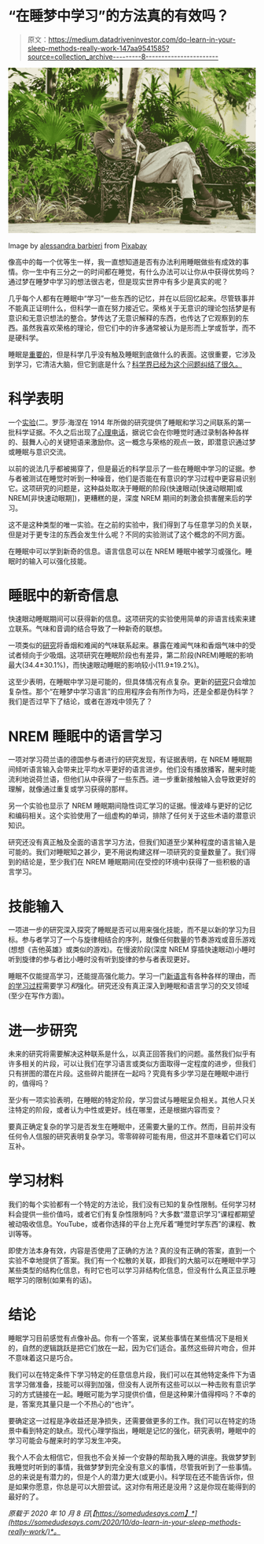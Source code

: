 # “在睡梦中学习”的方法真的有效吗？

> 原文：<https://medium.datadriveninvestor.com/do-learn-in-your-sleep-methods-really-work-147aa9541585?source=collection_archive---------8----------------------->

![](img/84e4760f4168c5bf85bc181ff8c13bf2.png)

Image by [alessandra barbieri](https://pixabay.com/users/alessandra1barbieri-2693565/?utm_source=link-attribution&utm_medium=referral&utm_campaign=image&utm_content=4762200) from [Pixabay](https://pixabay.com/?utm_source=link-attribution&utm_medium=referral&utm_campaign=image&utm_content=4762200)

像高中的每一个优等生一样，我一直想知道是否有办法利用睡眠做些有成效的事情。你一生中有三分之一的时间都在睡觉，有什么办法可以让你从中获得优势吗？通过梦在睡梦中学习的想法很古老，但是现实世界中有多少是真实的呢？

几乎每个人都有在睡眠中“学习”一些东西的记忆，并在以后回忆起来。尽管轶事并不能真正证明什么，但科学一直在努力接近它。荣格关于无意识的理论包括梦是有意识和无意识想法的整合。梦传达了无意识解释的东西，也传达了它观察到的东西。虽然我喜欢荣格的理论，但它们中的许多通常被认为是形而上学或哲学，而不是硬科学。

睡眠是[重要的](https://www.sleepfoundation.org/articles/why-do-we-need-sleep)，但是科学几乎没有触及睡眠到底做什么的表面。这很重要，它涉及到学习，它清洁大脑，但它到底是什么？[科学界已经为这个问题纠结了很久。](https://www.nature.com/articles/nn1200_1225)

# 科学表明

一个[实验](https://www.ncbi.nlm.nih.gov/pmc/articles/PMC3768102/)(二。罗莎·海涅在 1914 年所做的研究提供了睡眠和学习之间联系的第一批科学证据。不久之后出现了[心理电话](https://www.ozy.com/true-and-stories/was-this-the-first-ever-sleep-app/92301/)，据说它会在你睡觉时通过录制各种各样的、鼓舞人心的关键短语来激励你。这一概念与荣格的观点一致，即潜意识通过梦或睡眠与意识交流。

以前的说法几乎都被揭穿了，但是最近的科学显示了一些在睡眠中学习的证据。参与者被测试在睡觉时听到一种噪音，他们是否能在有意识的学习过程中更容易识别它。这项研究的问题是，这种益处取决于睡眠的阶段(快速眼动[快速动眼期]或 NREM[非快速动眼期])，更糟糕的是，深度 NREM 期间的刺激会损害醒来后的学习。

这不是这种类型的唯一实验。在之前的实验中，我们得到了与任意学习的负关联，但是对于更专注的东西会发生什么呢？不同的实验测试了这个概念的不同方面。

在睡眠中可以学到新奇的信息。语言信息可以在 NREM 睡眠中被学习或强化。睡眠时的输入可以强化技能。

# 睡眠中的新奇信息

快速眼动睡眠期间可以获得新的信息。这项研究的实验使用简单的非语言线索来建立联系。气味和音调的结合导致了一种新奇的联想。

一项类似的[研究](https://www.jneurosci.org/content/34/46/15382)将香烟和难闻的气味联系起来。暴露在难闻气味和香烟气味中的受试者倾向于少吸烟。这项研究在睡眠阶段也有差异，第二阶段(NREM)睡眠的影响最大(34.4±30.1%)，而快速眼动睡眠的影响较小(11.9±19.2%)。

这至少表明，在睡眠中学习是可能的，但具体情况有点复杂。更新的[研究](https://singularityhub.com/2019/02/12/new-study-suggests-you-can-learn-while-you-sleep/)只会增加复杂性。那个“在睡梦中学习语言”的应用程序会有所作为吗，还是全都是伪科学？我们是否过早下了结论，或者在游戏中领先了？

# NREM 睡眠中的语言学习

一项对学习荷兰语的德国参与者进行的研究发现，有证据表明，在 NREM 睡眠期间倾听语言输入会带来比平均水平更好的语言进步。他们没有播放播客，醒来时能流利地说荷兰语，但他们从中获得了一些东西。进一步重新接触输入会导致更好的理解，就像通过重复或学习获得的那样。

另一个实验也显示了 NREM 睡眠期间隐性词汇学习的证据。慢波峰与更好的记忆和编码相关。这个实验使用了一组虚构的单词，排除了任何关于这些术语的潜意识知识。

研究还没有真正触及全面的语言学习方法，但我们知道至少某种程度的语言输入是可能的。我们对睡眠知之甚少，更不用说构建这样一项研究的变量数量了。我们得到的结论是，至少我们在 NREM 睡眠期间(在受控的环境中)获得了一些积极的语言学习。

# 技能输入

一项进一步的研究深入探究了睡眠是否可以用来强化技能，而不是以新的学习为目标。参与者学习了一个与旋律相结合的序列，就像任何数量的节奏游戏或音乐游戏(想想《吉他英雄》或类似的游戏)。在慢波阶段(深度 NREM 穿插快速眼动)小睡时听到旋律的参与者比小睡时没有听到旋律的参与者表现更好。

睡眠不仅能提高学习，还能提高强化能力。学习一门[新语言](https://somedudesays.com/2020/09/why-i-decided-to-learn-another-language/)有各种各样的理由，而[的学习过程](https://somedudesays.com/2019/08/how-to-learn-a-language/)需要学习*和*强化。研究还没有真正深入到睡眠和语言学习的交叉领域(至少在写作方面)。

# 进一步研究

未来的研究将需要解决这种联系是什么，以真正回答我们的问题。虽然我们似乎有许多相关的片段，可以让我们在学习语言或类似方面取得一定程度的进步，但我们只有拼图的潜在片段。这些碎片能拼在一起吗？究竟有多少学习是在睡眠中进行的，值得吗？

至少有一项实验表明，在睡眠的特定阶段，学习尝试与睡眠呈负相关。其他人只关注特定的阶段，或者认为中性或更好。线在哪里，还是根据内容而变？

要真正确定复杂的学习是否发生在睡眠中，还需要大量的工作。然而，目前并没有任何令人信服的研究表明复杂学习。零零碎碎可能有用，但这并不意味着它们可以互补。

# 学习材料

我们的每个实验都有一个特定的方法论，我们没有已知的复杂性限制。任何学习材料会提供一些价值吗，或者它们有复杂性限制吗？大多数“潜意识学习”课程都期望被动吸收信息。YouTube，或者你选择的平台上充斥着“睡觉时学东西”的课程、教训等等。

即使方法本身有效，内容是否使用了正确的方法？真的没有正确的答案，直到一个实验不幸地提供了答案。我们有一个松散的关联，即我们的大脑可以在睡眠中学习某些类型的结构化信息，有时它也可以学习非结构化信息，但没有什么真正显示睡眠学习的限制(如果有的话)。

# 结论

睡眠学习目前感觉有点像补品。你有一个答案，说某些事情在某些情况下是相关的，自然的逻辑跳跃是把它们放在一起，因为它们适合。虽然这些碎片吻合，但并不意味着这只是巧合。

我们可以在特定条件下学习特定的任意信息片段，我们可以在其他特定条件下为语言学习做准备，技能可以得到加强，但没有人说所有这些可以以一种击败有意识学习的方式链接在一起。睡眠可能为学习提供价值，但是这种果汁值得榨吗？不幸的是，答案充其量只是一个不热心的“也许”。

要确定这一过程是净收益还是净损失，还需要做更多的工作。我们可以在特定的场景中看到特定的缺点。现代心理学指出，睡眠是记忆的强化，研究表明，睡眠中的学习可能会与醒来时的学习发生冲突。

我个人不会太相信它，但我也不会关掉一个安静的帮助我入睡的讲座。我做梦梦到我睡觉时听到的事情，我做梦梦到完全没有意义的事情，尽管我听到了一些事情。总的来说是有潜力的，但是个人的潜力更大(或更小)。科学现在还不能告诉你，但是如果你愿意，你总是可以大胆尝试。这对你有用还是没用？这是你现在能得到的最好的了。

*原载于 2020 年 10 月 8 日*[*【https://somedudesays.com】*](https://somedudesays.com/2020/10/do-learn-in-your-sleep-methods-really-work/)*。*